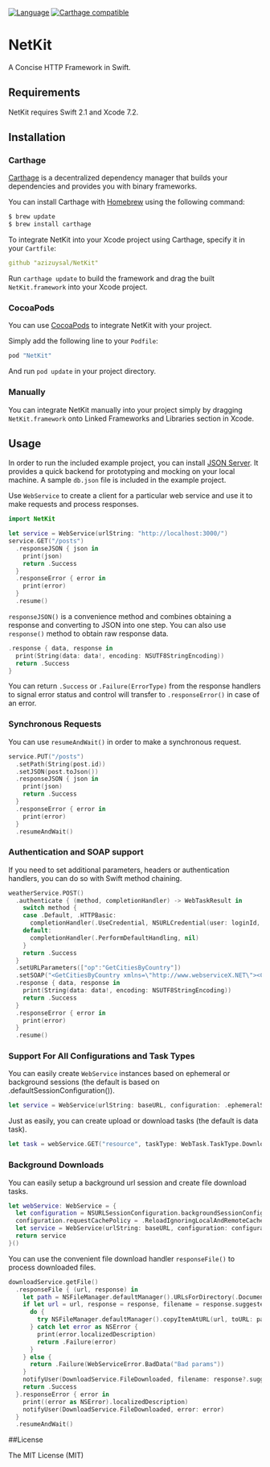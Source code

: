 [![Language](https://img.shields.io/badge/Swift-2.1-orange.svg)](http://swift.org)
[![Carthage compatible](https://img.shields.io/badge/Carthage-compatible-4BC51D.svg?style=flat)](https://github.com/Carthage/Carthage)

# NetKit

A Concise HTTP Framework in Swift.

## Requirements

NetKit requires Swift 2.1 and Xcode 7.2.

## Installation

### Carthage

[Carthage](https://github.com/Carthage/Carthage) is a decentralized dependency manager that builds your dependencies and provides you with binary frameworks.

You can install Carthage with [Homebrew](http://brew.sh/) using the following command:

```bash
$ brew update
$ brew install carthage
```

To integrate NetKit into your Xcode project using Carthage, specify it in your `Cartfile`:

```yaml
github "azizuysal/NetKit"
```

Run `carthage update` to build the framework and drag the built `NetKit.framework` into your Xcode project.

### CocoaPods

You can use [CocoaPods](https://cocoapods.org) to integrate NetKit with your project.

Simply add the following line to your `Podfile`:
```ruby
pod "NetKit"
```

And run `pod update` in your project directory.

### Manually

You can integrate NetKit manually into your project simply by dragging `NetKit.framework` onto Linked Frameworks and Libraries section in Xcode.

## Usage

In order to run the included example project, you can install [JSON Server](https://github.com/typicode/json-server). It provides a quick backend for prototyping and mocking on your local machine. A sample `db.json` file is included in the example project.

Use `WebService` to create a client for a particular web service and use it to make requests and process responses.

```swift
import NetKit

let service = WebService(urlString: "http://localhost:3000/")
service.GET("/posts")
  .responseJSON { json in
    print(json)
    return .Success
  }
  .responseError { error in
    print(error)
  }
  .resume()
  ```

`responseJSON()` is a convenience method and combines obtaining a response and converting to JSON into one step. You can also use `response()` method to obtain raw response data.

```swift
.response { data, response in
  print(String(data: data!, encoding: NSUTF8StringEncoding))
  return .Success
}
```

You can return `.Success` or `.Failure(ErrorType)` from the response handlers to signal error status and control will transfer to `.responseError()` in case of an error.

### Synchronous Requests

You can use `resumeAndWait()` in order to make a synchronous request.

```swift
service.PUT("/posts")
  .setPath(String(post.id))
  .setJSON(post.toJson())
  .responseJSON { json in
    print(json)
    return .Success
  }
  .responseError { error in
    print(error)
  }
  .resumeAndWait()
```

### Authentication and SOAP support

If you need to set additional parameters, headers or authentication handlers, you can do so with Swift method chaining.

```swift
weatherService.POST()
  .authenticate { (method, completionHandler) -> WebTaskResult in
    switch method {
    case .Default, .HTTPBasic:
      completionHandler(.UseCredential, NSURLCredential(user: loginId, password: password, persistence: .ForSession))
    default:
      completionHandler(.PerformDefaultHandling, nil)
    }
    return .Success
  }
  .setURLParameters(["op":"GetCitiesByCountry"])
  .setSOAP("<GetCitiesByCountry xmlns=\"http://www.webserviceX.NET\"><CountryName>\(country)</CountryName></GetCitiesByCountry>")
  .response { data, response in
    print(String(data: data!, encoding: NSUTF8StringEncoding))
    return .Success
  }
  .responseError { error in
    print(error)
  }
  .resume()
```

### Support For All Configurations and Task Types

You can easily create `WebService` instances based on ephemeral or background sessions (the default is based on .defaultSessionConfiguration()).

```swift
let service = WebService(urlString: baseURL, configuration: .ephemeralSessionConfiguration())
```

Just as easily, you can create upload or download tasks (the default is data task).

```swift
let task = webService.GET("resource", taskType: WebTask.TaskType.Download)
```

### Background Downloads

You can easily setup a background url session and create file download tasks.

```swift
let webService: WebService = {
  let configuration = NSURLSessionConfiguration.backgroundSessionConfigurationWithIdentifier("com.azizuysal.netkit.test")
  configuration.requestCachePolicy = .ReloadIgnoringLocalAndRemoteCacheData
  let service = WebService(urlString: baseURL, configuration: configuration)
  return service
}()
```

You can use the convenient file download handler `responseFile()` to process downloaded files.

```swift
downloadService.getFile()
  .responseFile { (url, response) in
    let path = NSFileManager.defaultManager().URLsForDirectory(.DocumentDirectory, inDomains: .UserDomainMask).first?
    if let url = url, response = response, filename = response.suggestedFilename, path = path?.URLByAppendingPathComponent(filename) {
      do {
        try NSFileManager.defaultManager().copyItemAtURL(url, toURL: path)
      } catch let error as NSError {
        print(error.localizedDescription)
        return .Failure(error)
      }
    } else {
      return .Failure(WebServiceError.BadData("Bad params"))
    }
    notifyUser(DownloadService.FileDownloaded, filename: response?.suggestedFilename)
    return .Success
  }.responseError { error in
    print((error as NSError).localizedDescription)
    notifyUser(DownloadService.FileDownloaded, error: error)
  }
  .resumeAndWait()
```

##License

The MIT License (MIT)
